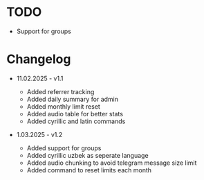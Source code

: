 # TODO

- Support for groups

# Changelog

- 11.02.2025 - v1.1

  - Added referrer tracking
  - Added daily summary for admin
  - Added monthly limit reset
  - Added audio table for better stats
  - Added cyrillic and latin commands

- 1.03.2025 - v1.2
  - Added support for groups
  - Added cyrillic uzbek as seperate language
  - Added audio chunking to avoid telegram message size limit
  - Added command to reset limits each month
